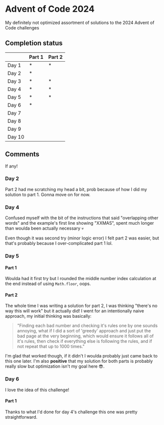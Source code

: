 # Advent of Code 2024

My definitely not optimized assortment of solutions to the 2024 Advent of Code challenges

## Completion status


|        | Part 1 | Part 2 |
|--------|--------|--------|
| Day 1  |    *   |    *   |
| Day 2  |    *   |        |
| Day 3  |    *   |    *   |
| Day 4  |    *   |    *   |
| Day 5  |    *   |    *   |
| Day 6  |    *   |        |
| Day 7  |        |        |
| Day 8  |        |        |
| Day 9  |        |        |
| Day 10 |        |        |


## Comments

If any!

### Day 2 

Part 2 had me scratching my head a bit, prob because of how I did my solution to part 1. Gonna move on for now.

### Day 4

Confused myself with the bit of the instructions that said "overlapping other words" and the example's first line showing "XXMAS", spent much longer than woulda been actually necessary 💀

Even though it was second try (minor logic error) I felt part 2 was easier, but that's probably because I over-complicated part 1 lol.

### Day 5

#### Part 1

Woulda had it first try but I rounded the middle number index calculation at the end instead of using `Math.floor`, oops.

#### Part 2

The whole time I was writing a solution for part 2, I was thinking "there's no way this will work" but it actually did! I went for an intentionally naive approach, my initial thinking was basically:
> "Finding each bad number and checking it's rules one by one sounds annoying, what if I did a sort of 'greedy' approach and just put the bad page at the very beginning, which would ensure it follows all of it's rules, then check if everything else is following the rules, and if not repeat that up to 1000 times."

I'm glad that worked though, if it didn't I woulda probably just came back to this one later. I'm also **positive** that my solution for both parts is probably really slow but optimization isn't my goal here 😎.

### Day 6

I love the idea of this challenge!

#### Part 1

Thanks to what I'd done for day 4's challenge this one was pretty straightforward.
